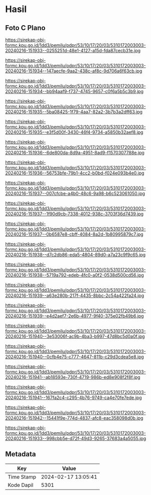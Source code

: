 # Hasil

## Foto C Plano

https://sirekap-obj-formc.kpu.go.id/1dd3/pemilu/pdpr/53/10/17/20/03/5310172003003-20240216-151933--0255251d-48e1-4127-a15d-fda87cecb31e.jpg

https://sirekap-obj-formc.kpu.go.id/1dd3/pemilu/pdpr/53/10/17/20/03/5310172003003-20240216-151934--147aecfe-9aa2-438c-af8c-9d706a6f63cb.jpg

https://sirekap-obj-formc.kpu.go.id/1dd3/pemilu/pdpr/53/10/17/20/03/5310172003003-20240216-151934--bb94aaf9-f737-4745-9657-c0f6a5b5c3b9.jpg

https://sirekap-obj-formc.kpu.go.id/1dd3/pemilu/pdpr/53/10/17/20/03/5310172003003-20240216-151935--5ba08425-1f79-4aa7-82a2-3b7b3a2dff63.jpg

https://sirekap-obj-formc.kpu.go.id/1dd3/pemilu/pdpr/53/10/17/20/03/5310172003003-20240216-151935--e3f5d00f-3430-46f4-9734-a5850b32aef8.jpg

https://sirekap-obj-formc.kpu.go.id/1dd3/pemilu/pdpr/53/10/17/20/03/5310172003003-20240216-151936--6de800da-8d9a-4951-8ad9-f1570307788e.jpg

https://sirekap-obj-formc.kpu.go.id/1dd3/pemilu/pdpr/53/10/17/20/03/5310172003003-20240216-151936--56753bfe-79b1-4cc2-b0bd-f024e093b4e0.jpg

https://sirekap-obj-formc.kpu.go.id/1dd3/pemilu/pdpr/53/10/17/20/03/5310172003003-20240216-151937--007cfcbe-a4b0-48c6-9a98-b6c523061050.jpg

https://sirekap-obj-formc.kpu.go.id/1dd3/pemilu/pdpr/53/10/17/20/03/5310172003003-20240216-151937--1f90d9cb-7338-4012-938c-3703f36d7439.jpg

https://sirekap-obj-formc.kpu.go.id/1dd3/pemilu/pdpr/53/10/17/20/03/5310172003003-20240216-151937--0b6587e8-cbff-4084-8a2d-1b80995879c7.jpg

https://sirekap-obj-formc.kpu.go.id/1dd3/pemilu/pdpr/53/10/17/20/03/5310172003003-20240216-151938--d7c2db86-eda5-4804-89d0-a7a23c9f9c65.jpg

https://sirekap-obj-formc.kpu.go.id/1dd3/pemilu/pdpr/53/10/17/20/03/5310172003003-20240216-151938--5719a792-edeb-4fc0-a0f2-0538d500cd56.jpg

https://sirekap-obj-formc.kpu.go.id/1dd3/pemilu/pdpr/53/10/17/20/03/5310172003003-20240216-151939--a63e280b-217f-4435-8bbc-2c54a422fa24.jpg

https://sirekap-obj-formc.kpu.go.id/1dd3/pemilu/pdpr/53/10/17/20/03/5310172003003-20240216-151939--e4d2aef7-2e6b-4977-9f40-375e02fb49b6.jpg

https://sirekap-obj-formc.kpu.go.id/1dd3/pemilu/pdpr/53/10/17/20/03/5310172003003-20240216-151940--3e53006f-ac9b-4ba3-b997-47d8bc5d0a0f.jpg

https://sirekap-obj-formc.kpu.go.id/1dd3/pemilu/pdpr/53/10/17/20/03/5310172003003-20240216-151940--0cfb4e75-c777-4647-811b-c29d3cdea5e8.jpg

https://sirekap-obj-formc.kpu.go.id/1dd3/pemilu/pdpr/53/10/17/20/03/5310172003003-20240216-151941--ab18593e-730f-4719-986b-ed8e908f2f8f.jpg

https://sirekap-obj-formc.kpu.go.id/1dd3/pemilu/pdpr/53/10/17/20/03/5310172003003-20240216-151941--167fa2c4-c295-4b76-9749-ca4e70fe7ede.jpg

https://sirekap-obj-formc.kpu.go.id/1dd3/pemilu/pdpr/53/10/17/20/03/5310172003003-20240216-151942--15441f9e-774d-4837-afc8-eac358098d0b.jpg

https://sirekap-obj-formc.kpu.go.id/1dd3/pemilu/pdpr/53/10/17/20/03/5310172003003-20240216-151933--998cbb5e-d72f-49d3-9265-37683a4a5055.jpg


## Metadata

| Key        | Value               |
| ---------- | ------------------- |
| Time Stamp | 2024-02-17 13:05:41 |
| Kode Dapil | 5301                |



